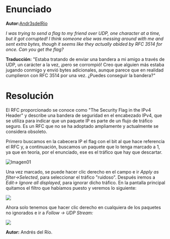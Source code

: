 # Enunciado
**Autor:**[Andr3sdelRio](https://twitter.com/Andr3sdelRio) 

*I was trying to send a flag to my friend over UDP, one character at a time, but it got corrupted! I think someone else was messing around with me and sent extra bytes, though it seems like they actually abided by RFC 3514 for once. Can you get the flag?*

**Traducción:** "Estaba tratando de enviar una bandera a mi amigo a través de UDP, un carácter a la vez, ¡pero se corrompió! Creo que alguien más estaba jugando conmigo y envió bytes adicionales, aunque parece que en realidad cumplieron con RFC 3514 por una vez. ¿Puedes conseguir la bandera?"

# Resolución

El RFC proporcionado se conoce como "The Security Flag in the IPv4 Header" y describe una bandera de seguridad en el encabezado IPv4, que se utiliza para indicar que un paquete IP es parte de un flujo de tráfico seguro. Es un RFC que no se ha adoptado ampliamente y actualmente se considera obsoleto.

Primero buscamos en la cabecera IP el flag con el bit al que hace referencia el RFC y, a continuación, buscamos un paquete que lo tenga marcado a 1, ya que en teoría, por el enunciado, ese es el tráfico que hay que descartar.

![Imagen01](01.png)

Una vez marcado, se puede hacer clic derecho en el campo e ir *Apply as filter->Selected*, para seleccionar el tráfico "ruidoso".
Después iremos a *Edit-> Ignore all displayed*, para ignorar dicho tráfico. En la pantalla principal quitamos el filtro que habíamos puesto y veremos lo siguiente:

![](02.png)

Ahora solo tenemos que hacer clic derecho en cualquiera de los paquetes no ignorados e ir a *Follow -> UDP Stream:*

![](03.png)
 
**Autor:** Andrés del Río.
 
